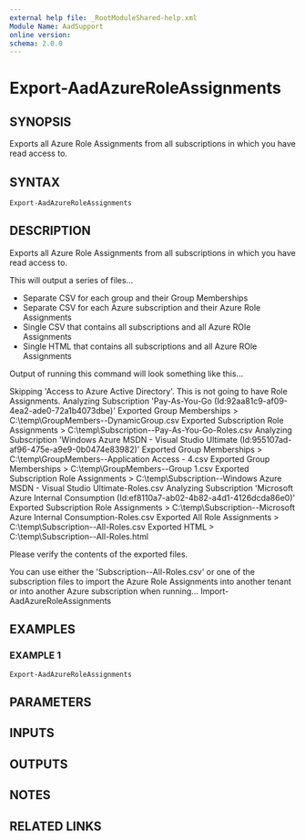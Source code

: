 ```yaml
---
external help file: _RootModuleShared-help.xml
Module Name: AadSupport
online version:
schema: 2.0.0
---
```


# Export-AadAzureRoleAssignments

## SYNOPSIS
Exports all Azure Role Assignments from all subscriptions in which you have read access to.

## SYNTAX

```
Export-AadAzureRoleAssignments
```

## DESCRIPTION
Exports all Azure Role Assignments from all subscriptions in which you have read access to.

This will output a series of files...
* Separate CSV for each group and their Group Memberships
* Separate CSV for each Azure subscription and their Azure Role Assignments
* Single CSV that contains all subscriptions and all Azure ROle Assignments
* Single HTML that contains all subscriptions and all Azure ROle Assignments

Output of running this command will look something like this...

Skipping 'Access to Azure Active Directory'.
This is not going to have Role Assignments.
Analyzing Subscription 'Pay-As-You-Go (Id:92aa81c9-af09-4ea2-ade0-72a1b4073dbe)'
Exported Group Memberships
 \> C:\temp\GroupMembers--DynamicGroup.csv
Exported Subscription Role Assignments
 \> C:\temp\Subscription--Pay-As-You-Go-Roles.csv
Analyzing Subscription 'Windows Azure MSDN - Visual Studio Ultimate (Id:955107ad-af96-475e-a9e9-0b0474e83982)'
Exported Group Memberships
 \> C:\temp\GroupMembers--Application Access - 4.csv
Exported Group Memberships
 \> C:\temp\GroupMembers--Group 1.csv
Exported Subscription Role Assignments
 \> C:\temp\Subscription--Windows Azure MSDN - Visual Studio Ultimate-Roles.csv
Analyzing Subscription 'Microsoft Azure Internal Consumption (Id:ef8110a7-ab02-4b82-a4d1-4126dcda86e0)'
Exported Subscription Role Assignments
 \> C:\temp\Subscription--Microsoft Azure Internal Consumption-Roles.csv
Exported All Role Assignments
 \> C:\temp\Subscription--All-Roles.csv
Exported HTML
 \> C:\temp\Subscription--All-Roles.html


Please verify the contents of the exported files.

You can use either the 'Subscription--All-Roles.csv' or one of the subscription files to import the Azure Role Assignments into another tenant or into another Azure subscription when running...
Import-AadAzureRoleAssignments

## EXAMPLES

### EXAMPLE 1
```
Export-AadAzureRoleAssignments
```

## PARAMETERS

## INPUTS

## OUTPUTS

## NOTES

## RELATED LINKS
